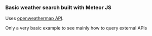 ### Basic weather search built with Meteor JS

Uses [openweathermap API](openweathermap.org).

Only a very basic example to see mainly how to query external APIs

